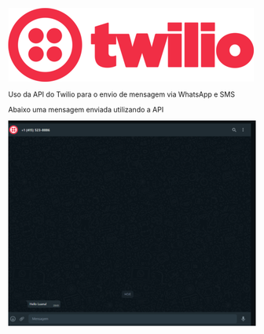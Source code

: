 <img src="Twilio_logo.png">

<p>Uso da API do Twilio para o envio de mensagem via WhatsApp e SMS</p>

<p> Abaixo uma mensagem enviada utilizando a API</p>

<img src="twillio_wpp.png">

